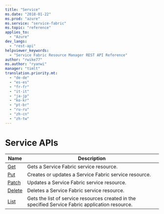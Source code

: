 ```yaml
---
title: "Service"
ms.date: "2018-01-22"
ms.prod: "azure"
ms.service: "service-fabric"
ms.topic: "reference"
applies_to: 
  - "Azure"
dev_langs: 
  - "rest-api"
helpviewer_keywords: 
  - "Service Fabric Resource Manager REST API Reference"
author: "rwike77"
ms.author: "ryanwi"
manager: "timlt"
translation.priority.mt: 
  - "de-de"
  - "es-es"
  - "fr-fr"
  - "it-it"
  - "ja-jp"
  - "ko-kr"
  - "pt-br"
  - "ru-ru"
  - "zh-cn"
  - "zh-tw"
---
```

# Service APIs

| Name | Description |
| --- | --- |
| [Get](sfrp-2017-07-01-preview-api-service_get.md) | Gets a Service Fabric service resource.<br/> |
| [Put](sfrp-2017-07-01-preview-api-service_put.md) | Creates or updates a Service Fabric service resource.<br/> |
| [Patch](sfrp-2017-07-01-preview-api-service_patch.md) | Updates a Service Fabric service resource.<br/> |
| [Delete](sfrp-2017-07-01-preview-api-service_delete.md) | Deletes a Service Fabric service resource.<br/> |
| [List](sfrp-2017-07-01-preview-api-service_list.md) | Gets the list of service resources created in the specified Service Fabric application resource.<br/> |

